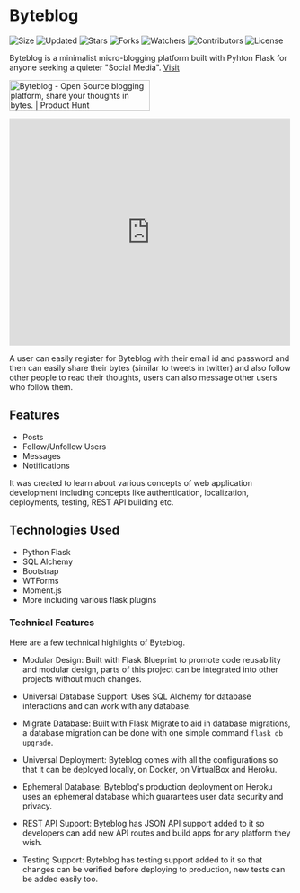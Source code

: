 # Byteblog

![Size](https://img.shields.io/github/repo-size/2kabhishek/Byteblog?style=plastic&color=0f0&label=Size)
![Updated](https://img.shields.io/github/last-commit/2kabhishek/Byteblog?style=plastic&color=f00&label=Updated)
![Stars](https://img.shields.io/github/stars/2kabhishek/Byteblog?style=plastic&color=ffc801&label=Stars)
![Forks](https://img.shields.io/github/forks/2kabhishek/Byteblog?style=plastic&color=003cff&label=Forks)
![Watchers](https://img.shields.io/github/watchers/2kabhishek/Byteblog?style=plastic&color=ff5500&label=Watchers)
![Contributors](https://img.shields.io/github/contributors/2kabhishek/Byteblog?style=plastic&color=f0f&label=Contributors)
![License](https://img.shields.io/github/license/2kabhishek/Byteblog?style=plastic&color=555&label=License)

Byteblog is a minimalist micro-blogging platform built with Pyhton Flask for anyone seeking a quieter "Social Media".
[Visit](https://byteblog.herokuapp.com)

<a href="https://www.producthunt.com/posts/byteblog?utm_source=badge-featured&utm_medium=badge&utm_souce=badge-byteblog" target="_blank"><img src="https://api.producthunt.com/widgets/embed-image/v1/featured.svg?post_id=281145&theme=dark" alt="Byteblog - Open Source blogging platform, share your thoughts in bytes. | Product Hunt" style="width: 250px; height: 54px;" width="250" height="54" /></a>

<iframe style="border: none;" src="https://cards.producthunt.com/cards/posts/281145?v=1" width="500" height="405" frameborder="0" scrolling="no" allowfullscreen></iframe>

A user can easily register for Byteblog with their email id and password and then can easily share their bytes (similar to tweets in twitter) and also follow other people to read their thoughts, users can also message other users who follow them.

## Features

- Posts
- Follow/Unfollow Users
- Messages
- Notifications

It was created to learn about various concepts of web application development including concepts like authentication, localization, deployments, testing, REST API building etc.

## Technologies Used

- Python Flask
- SQL Alchemy
- Bootstrap
- WTForms
- Moment.js
- More including various flask plugins

### Technical Features

Here are a few technical highlights of Byteblog.

- Modular Design:
  Built with Flask Blueprint to promote code reusability and modular design, parts of this project can be integrated into other projects without much changes.

- Universal Database Support:
  Uses SQL Alchemy for database interactions and can work with any database.

- Migrate Database:
  Built with Flask Migrate to aid in database migrations, a database migration can be done with one simple command `flask db upgrade`.

- Universal Deployment:
  Byteblog comes with all the configurations so that it can be deployed locally, on Docker, on VirtualBox and Heroku.

- Ephemeral Database:
  Byteblog's production deployment on Heroku uses an ephemeral database which guarantees user data security and privacy.

- REST API Support:
  Byteblog has JSON API support added to it so developers can add new API routes and build apps for any platform they wish.

- Testing Support:
  Byteblog has testing support added to it so that changes can be verified before deploying to production, new tests can be added easily too.
